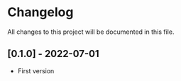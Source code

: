 # Changelog
All changes to this project will be documented in this file.

## [0.1.0] - 2022-07-01
- First version
